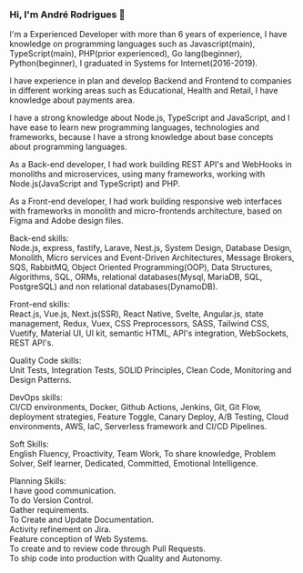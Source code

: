 ### Hi, I'm André Rodrigues 👋

I'm a Experienced Developer with more than 6 years of experience,
I have knowledge on programming languages such as Javascript(main), TypeScript(main), PHP(prior experienced), Go lang(beginner), Python(beginner),
I graduated in Systems for Internet(2016-2019).

I have experience in plan and develop Backend and Frontend to companies in different working areas such as Educational, Health and Retail, I have knowledge about payments area.

I have a strong knowledge about Node.js, TypeScript and JavaScript, and I have ease to learn new programming languages, technologies and frameworks, because I have a strong knowledge about base concepts about programming languages.

As a Back-end developer, I had work building REST API's and WebHooks in monoliths and microservices, using many frameworks, working with Node.js(JavaScript and TypeScript) and PHP.

As a Front-end developer, I had work building responsive web interfaces with frameworks in monolith and micro-frontends architecture, based on Figma and Adobe design files.

Back-end skills:  
Node.js, express, fastify, Larave, Nest.js, System Design, Database Design, Monolith, Micro services and Event-Driven Architectures, Message Brokers, SQS, RabbitMQ, Object Oriented Programming(OOP), Data Structures, Algorithms, SQL, ORMs, relational databases(Mysql, MariaDB, SQL, PostgreSQL) and non relational databases(DynamoDB).

Front-end skills:  
React.js, Vue.js, Next.js(SSR), React Native, Svelte, Angular.js, state management, Redux, Vuex, CSS Preprocessors, SASS, Tailwind CSS, Vuetify, Material UI, UI kit, semantic HTML, API's integration, WebSockets, REST API's.

Quality Code skills:  
Unit Tests, Integration Tests, SOLID Principles, Clean Code, Monitoring and Design Patterns.

DevOps skills:  
CI/CD environments, Docker, Github Actions, Jenkins, Git, Git Flow, deployment strategies, Feature Toggle, Canary Deploy, A/B Testing, Cloud environments, AWS, IaC, Serverless framework and CI/CD Pipelines.

Soft Skills:  
English Fluency, Proactivity, Team Work, To share knowledge, Problem Solver, Self learner, Dedicated, Committed, Emotional Intelligence.

Planning Skills:  
I have good communication.  
To do Version Control.  
Gather requirements.  
To Create and Update Documentation.  
Activity refinement on Jira.  
Feature conception of Web Systems.  
To create and to review code through Pull Requests.  
To ship code into production with Quality and Autonomy.  

<!--
**androdri1998/androdri1998** is a ✨ _special_ ✨ repository because its `README.md` (this file) appears on your GitHub profile.

Here are some ideas to get you started:

- 🔭 I’m currently working on ...
- 🌱 I’m currently learning ...
- 👯 I’m looking to collaborate on ...
- 🤔 I’m looking for help with ...
- 💬 Ask me about ...
- 📫 How to reach me: ...
- 😄 Pronouns: ...
- ⚡ Fun fact: ...
-->
